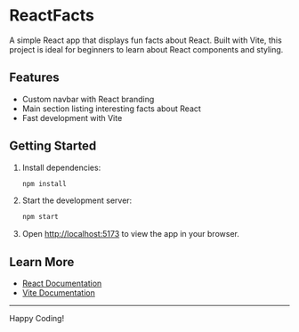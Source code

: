# ReactFacts

A simple React app that displays fun facts about React. Built with Vite, this project is ideal for beginners to learn about React components and styling.

## Features
- Custom navbar with React branding
- Main section listing interesting facts about React
- Fast development with Vite

## Getting Started

1. Install dependencies:
   ```bash
   npm install
   ```
2. Start the development server:
   ```bash
   npm start
   ```
3. Open [http://localhost:5173](http://localhost:5173) to view the app in your browser.

## Learn More
- [React Documentation](https://react.dev/)
- [Vite Documentation](https://vitejs.dev/)

---

Happy Coding!